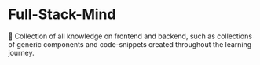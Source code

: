 # Full-Stack-Mind
🧠 Collection of all knowledge on frontend and backend, such as collections of generic components and code-snippets created throughout the learning journey.
